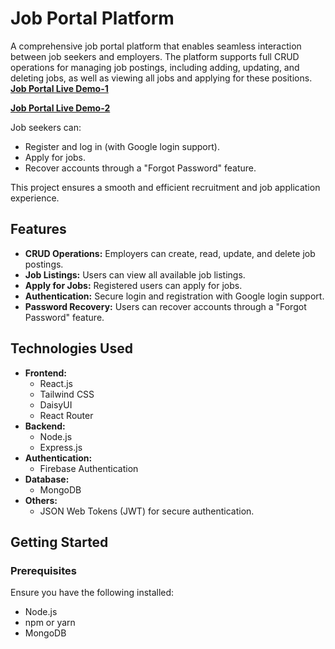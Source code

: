 # Job Portal Platform

A comprehensive job portal platform that enables seamless interaction between job seekers and employers. The platform supports full CRUD operations for managing job postings, including adding, updating, and deleting jobs, as well as viewing all jobs and applying for these positions. 
[**Job Portal Live Demo-1**](https://job-portal-b10.web.app)

[**Job Portal Live Demo-2**](https://job-portal-b10.firebaseapp.com)

Job seekers can:
- Register and log in (with Google login support).
- Apply for jobs.
- Recover accounts through a "Forgot Password" feature.

This project ensures a smooth and efficient recruitment and job application experience.

## Features
- **CRUD Operations:** Employers can create, read, update, and delete job postings.
- **Job Listings:** Users can view all available job listings.
- **Apply for Jobs:** Registered users can apply for jobs.
- **Authentication:** Secure login and registration with Google login support.
- **Password Recovery:** Users can recover accounts through a "Forgot Password" feature.

## Technologies Used
- **Frontend:**
  - React.js
  - Tailwind CSS
  - DaisyUI
  - React Router
- **Backend:**
  - Node.js
  - Express.js
- **Authentication:**
  - Firebase Authentication
- **Database:**
  - MongoDB
- **Others:**
  - JSON Web Tokens (JWT) for secure authentication.

## Getting Started

### Prerequisites
Ensure you have the following installed:
- Node.js
- npm or yarn
- MongoDB


